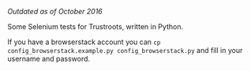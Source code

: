 _Outdated as of October 2016_

Some Selenium tests for Trustroots, written in Python.

If you have a browserstack account you can `cp
config_browserstack.example.py config_browserstack.py` and fill in
your username and password.
